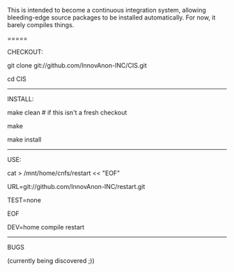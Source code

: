 This is intended to become a continuous integration system, allowing
bleeding-edge source packages to be installed automatically. For now, it barely
compiles things.

=====

CHECKOUT:

git clone git://github.com/InnovAnon-INC/CIS.git

cd CIS

-----

INSTALL:

make clean # if this isn't a fresh checkout

make

make install

-----

USE:

cat > /mnt/home/cnfs/restart << "EOF"

URL=git://github.com/InnovAnon-INC/restart.git

TEST=none

EOF

DEV=home compile restart

-----

BUGS

(currently being discovered ;))
